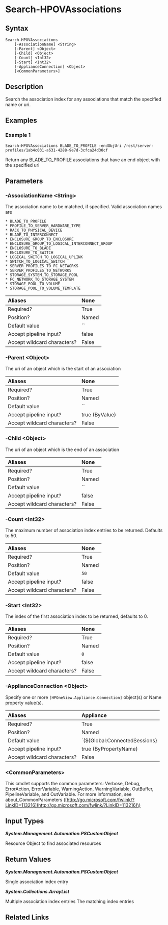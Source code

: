 ﻿---
description: Search the association index.
---

# Search-HPOVAssociations

## Syntax

```text
Search-HPOVAssociations
    [-AssociationName] <String>
    [-Parent] <Object>
    [-Child] <Object>
    [-Count] <Int32>
    [-Start] <Int32>
    [-ApplianceConnection] <Object>
    [<CommonParameters>]
```

## Description

Search the association index for any associations that match the specified name or uri.

## Examples

###  Example 1 

```text
Search-HPOVAssociations BLADE_TO_PROFILE -endObjUri /rest/server-profiles/1ab4c031-a631-4288-9e7d-3cfca24d30cf

```

Return any BLADE_TO_PROFILE associations that have an end object with the specified uri

## Parameters

### -AssociationName &lt;String&gt;

The association name to be matched, if specified.  Valid association names are 

    * BLADE_TO_PROFILE
    * PROFILE_TO_SERVER_HARDWARE_TYPE
    * RACK_TO_PHYSICAL_DEVICE
    * BLADE_TO_INTERCONNECT
    * ENCLOSURE_GROUP_TO_ENCLOSURE
    * ENCLOSURE_GROUP_TO_LOGICAL_INTERCONNECT_GROUP
    * ENCLOSURE_TO_BLADE
    * ENCLOSURE_TO_SWITCH
    * LOGICAL_SWITCH_TO_LOGICAL_UPLINK
    * SWITCH_TO_LOGICAL_SWITCH
    * SERVER_PROFILES_TO_FC_NETWORKS
    * SERVER_PROFILES_TO_NETWORKS
    * STORAGE_SYSTEM_TO_STORAGE_POOL
    * FC_NETWORK_TO_STORAGE_SYSTEM
    * STORAGE_POOL_TO_VOLUME
    * STORAGE_POOL_TO_VOLUME_TEMPLATE

| Aliases | None |
| :--- | :--- |
| Required? | True |
| Position? | Named |
| Default value | `` |
| Accept pipeline input? | false |
| Accept wildcard characters? | False |

### -Parent &lt;Object&gt;

The uri of an object which is the start of an association

| Aliases | None |
| :--- | :--- |
| Required? | True |
| Position? | Named |
| Default value | `` |
| Accept pipeline input? | true (ByValue) |
| Accept wildcard characters? | False |

### -Child &lt;Object&gt;

The uri of an object which is the end of an association

| Aliases | None |
| :--- | :--- |
| Required? | True |
| Position? | Named |
| Default value | `` |
| Accept pipeline input? | false |
| Accept wildcard characters? | False |

### -Count &lt;Int32&gt;

The maximum number of association index entries to be returned.  Defaults to 50.

| Aliases | None |
| :--- | :--- |
| Required? | True |
| Position? | Named |
| Default value | `50` |
| Accept pipeline input? | false |
| Accept wildcard characters? | False |

### -Start &lt;Int32&gt;

The index of the first association index to be returned, defaults to 0.

| Aliases | None |
| :--- | :--- |
| Required? | True |
| Position? | Named |
| Default value | `0` |
| Accept pipeline input? | false |
| Accept wildcard characters? | False |

### -ApplianceConnection &lt;Object&gt;

Specify one or more `[HPOneView.Appliance.Connection]` object(s) or Name property value(s).

| Aliases | Appliance |
| :--- | :--- |
| Required? | True |
| Position? | Named |
| Default value | `(${Global:ConnectedSessions} | ? Default)` |
| Accept pipeline input? | true (ByPropertyName) |
| Accept wildcard characters? | False |

### &lt;CommonParameters&gt;

This cmdlet supports the common parameters: Verbose, Debug, ErrorAction, ErrorVariable, WarningAction, WarningVariable, OutBuffer, PipelineVariable, and OutVariable. For more information, see about\_CommonParameters \([http://go.microsoft.com/fwlink/?LinkID=113216](http://go.microsoft.com/fwlink/?LinkID=113216)\)

## Input Types

_**System.Management.Automation.PSCustomObject**_

Resource Object to find associated resources

## Return Values

_**System.Management.Automation.PSCustomObject**_

Single association index entry

_**System.Collections.ArrayList**_

Multiple association index entries 
 The matching index entries

## Related Links

